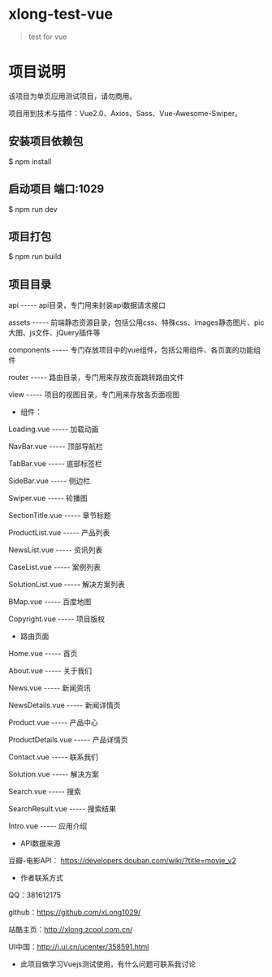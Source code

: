 # xlong-test-vue

> test for vue


# 项目说明

该项目为单页应用测试项目，请勿商用。

项目用到技术与插件：Vue2.0、Axios、Sass、Vue-Awesome-Swiper。

## 安装项目依赖包
$ npm install

## 启动项目 端口:1029
$ npm run dev

## 项目打包
$ npm run build

## 项目目录
api ----- api目录，专门用来封装api数据请求接口

assets ----- 前端静态资源目录，包括公用css、特殊css、images静态图片、pic大图、js文件、jQuery插件等

components ----- 专门存放项目中的vue组件，包括公用组件、各页面的功能组件

router ----- 路由目录，专门用来存放页面跳转路由文件

view ----- 项目的视图目录，专门用来存放各页面视图


* 组件：

Loading.vue ----- 加载动画

NavBar.vue ----- 顶部导航栏

TabBar.vue ----- 底部标签栏

SideBar.vue ----- 侧边栏

Swiper.vue ----- 轮播图

SectionTitle.vue ----- 章节标题

ProductList.vue ----- 产品列表

NewsList.vue ----- 资讯列表

CaseList.vue ----- 案例列表

SolutionList.vue ----- 解决方案列表

BMap.vue ----- 百度地图

Copyright.vue ----- 项目版权


* 路由页面

Home.vue ----- 首页

About.vue ----- 关于我们

News.vue ----- 新闻资讯

NewsDetails.vue ----- 新闻详情页

Product.vue ----- 产品中心

ProductDetails.vue ----- 产品详情页

Contact.vue ----- 联系我们

Solution.vue ----- 解决方案

Search.vue ----- 搜索

SearchResult.vue ----- 搜索结果

Intro.vue ----- 应用介绍


* API数据来源

豆瓣-电影API：
https://developers.douban.com/wiki/?title=movie_v2


* 作者联系方式

QQ：381612175

github：https://github.com/xLong1029/

站酷主页：http://xlong.zcool.com.cn/

UI中国：http://i.ui.cn/ucenter/358591.html

* 此项目做学习Vuejs测试使用，有什么问题可联系我讨论